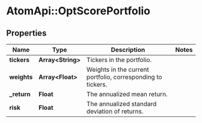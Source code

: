 # AtomApi::OptScorePortfolio

## Properties
Name | Type | Description | Notes
------------ | ------------- | ------------- | -------------
**tickers** | **Array&lt;String&gt;** | Tickers in the portfolio. | 
**weights** | **Array&lt;Float&gt;** | Weights in the current portfolio, corresponding to tickers. | 
**_return** | **Float** | The annualized mean return. | 
**risk** | **Float** | The annualized standard deviation of returns. | 


